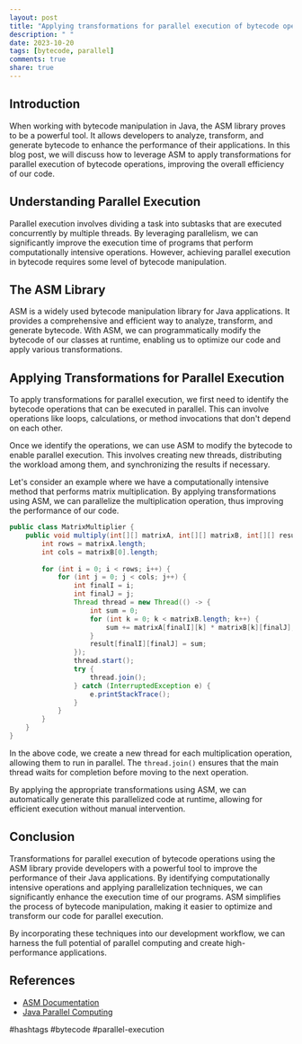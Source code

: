 ```yaml
---
layout: post
title: "Applying transformations for parallel execution of bytecode operations using ASM Library"
description: " "
date: 2023-10-20
tags: [bytecode, parallel]
comments: true
share: true
---
```


## Introduction

When working with bytecode manipulation in Java, the ASM library proves to be a powerful tool. It allows developers to analyze, transform, and generate bytecode to enhance the performance of their applications. In this blog post, we will discuss how to leverage ASM to apply transformations for parallel execution of bytecode operations, improving the overall efficiency of our code.

## Understanding Parallel Execution

Parallel execution involves dividing a task into subtasks that are executed concurrently by multiple threads. By leveraging parallelism, we can significantly improve the execution time of programs that perform computationally intensive operations. However, achieving parallel execution in bytecode requires some level of bytecode manipulation.

## The ASM Library

ASM is a widely used bytecode manipulation library for Java applications. It provides a comprehensive and efficient way to analyze, transform, and generate bytecode. With ASM, we can programmatically modify the bytecode of our classes at runtime, enabling us to optimize our code and apply various transformations.

## Applying Transformations for Parallel Execution

To apply transformations for parallel execution, we first need to identify the bytecode operations that can be executed in parallel. This can involve operations like loops, calculations, or method invocations that don't depend on each other.

Once we identify the operations, we can use ASM to modify the bytecode to enable parallel execution. This involves creating new threads, distributing the workload among them, and synchronizing the results if necessary.

Let's consider an example where we have a computationally intensive method that performs matrix multiplication. By applying transformations using ASM, we can parallelize the multiplication operation, thus improving the performance of our code.

```java
public class MatrixMultiplier {
    public void multiply(int[][] matrixA, int[][] matrixB, int[][] result) {
        int rows = matrixA.length;
        int cols = matrixB[0].length;
        
        for (int i = 0; i < rows; i++) {
            for (int j = 0; j < cols; j++) {
                int finalI = i;
                int finalJ = j;
                Thread thread = new Thread(() -> {
                    int sum = 0;
                    for (int k = 0; k < matrixB.length; k++) {
                        sum += matrixA[finalI][k] * matrixB[k][finalJ];
                    }
                    result[finalI][finalJ] = sum;
                });
                thread.start();
                try {
                    thread.join();
                } catch (InterruptedException e) {
                    e.printStackTrace();
                }
            }
        }
    }
}
```

In the above code, we create a new thread for each multiplication operation, allowing them to run in parallel. The `thread.join()` ensures that the main thread waits for completion before moving to the next operation.

By applying the appropriate transformations using ASM, we can automatically generate this parallelized code at runtime, allowing for efficient execution without manual intervention.

## Conclusion

Transformations for parallel execution of bytecode operations using the ASM library provide developers with a powerful tool to improve the performance of their Java applications. By identifying computationally intensive operations and applying parallelization techniques, we can significantly enhance the execution time of our programs. ASM simplifies the process of bytecode manipulation, making it easier to optimize and transform our code for parallel execution.

By incorporating these techniques into our development workflow, we can harness the full potential of parallel computing and create high-performance applications.

## References

- [ASM Documentation](https://asm.ow2.io/)
- [Java Parallel Computing](https://docs.oracle.com/en/java/javase/11/docs/api/java.base/java/util/concurrent/package-summary.html)

#hashtags #bytecode #parallel-execution